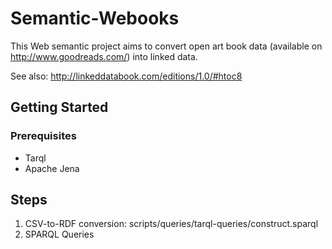 # Semantic-Webooks
This Web semantic project aims to convert open art book data (available on http://www.goodreads.com/) into linked data.

See also: http://linkeddatabook.com/editions/1.0/#htoc8

## Getting Started

### Prerequisites
- Tarql
- Apache Jena

## Steps
1. CSV-to-RDF conversion: scripts/queries/tarql-queries/construct.sparql
2. SPARQL Queries
